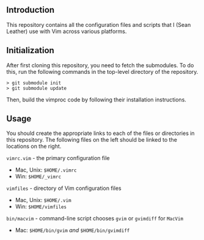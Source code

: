 
Introduction
------------

This repository contains all the configuration files and scripts that I (Sean
Leather) use with Vim across various platforms.

Initialization
--------------

After first cloning this repository, you need to fetch the submodules. To do
this, run the following commands in the top-level directory of the repository.

    > git submodule init
    > git submodule update

Then, build the vimproc code by following their installation instructions.

Usage
-----

You should create the appropriate links to each of the files or directories in
this repository. The following files on the left should be linked to the
locations on the right.

`vimrc.vim`     - the primary configuration file
*  Mac, Unix:   `$HOME/.vimrc`
*  Win:         `$HOME/_vimrc`

`vimfiles`      - directory of Vim configuration files
*  Mac, Unix:   `$HOME/.vim`
*  Win:         `$HOME/vimfiles`

`bin/macvim`    - command-line script chooses `gvim` or `gvimdiff` for `MacVim`
*  Mac:         `$HOME/bin/gvim` *and* `$HOME/bin/gvimdiff`

